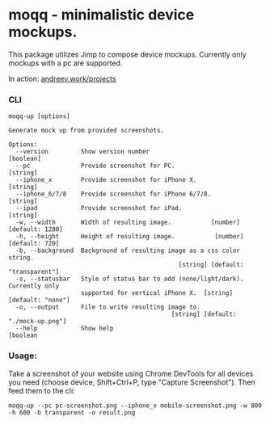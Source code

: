 # moqq - minimalistic device mockups.
This package utilizes Jimp to compose device mockups. Currently only mockups with a pc are supported.

In action: <a href="https://andreev.work/projects" target="_blank">andreev.work/projects</a>

### CLI
```
moqq-up [options]

Generate mock up from provided screenshots.

Options:
  --version         Show version number                                [boolean]
  --pc              Provide screenshot for PC.                          [string]
  --iphone_x        Provide screenshot for iPhone X.                    [string]
  --iphone_6/7/8    Provide screenshot for iPhone 6/7/8.                [string]
  --ipad            Provide screenshot for iPad.                        [string]
  -w, --width       Width of resulting image.           [number] [default: 1280]
  -h, --height      Height of resulting image.           [number] [default: 720]
  -b, --background  Background of resulting image as a css color string.
                                               [string] [default: "transparent"]
  -s, --statusbar   Style of status bar to add (none/light/dark). Currently only
                    supported for vertical iPhone X.  [string] [default: "none"]
  -o, --output      File to write resulting image to.
                                             [string] [default: "./mock-up.png"]
  --help            Show help                                          [boolean
```
### Usage:
Take a screenshot of your website using Chrome DevTools for all devices you need (choose device, Shift+Ctrl+P, type "Capture Screenshot").
Then feed them to the cli:

`moqq-up --pc pc-screenshot.png --iphone_x mobile-screenshot.png -w 800 -h 600 -b transparent -o result.png`
